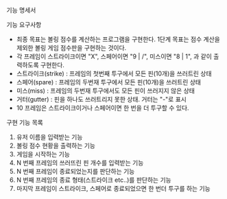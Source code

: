 기능 명세서

기능 요구사항
- 최종 목표는 볼링 점수를 계산하는 프로그램을 구현한다. 1단계 목표는 점수 계산을 제외한 볼링 게임 점수판을 구현하는 것이다.
- 각 프레임이 스트라이크이면 "X", 스페어이면 "9 | /", 미스이면 "8 | 1", 과 같이 출력하도록 구현한다.
- 스트라이크(strike) : 프레임의 첫번째 투구에서 모든 핀(10개)을 쓰러트린 상태
- 스페어(spare) : 프레임의 두번재 투구에서 모든 핀(10개)을 쓰러트린 상태
- 미스(miss) : 프레임의 두번재 투구에서도 모든 핀이 쓰러지지 않은 상태
- 거터(gutter) : 핀을 하나도 쓰러트리지 못한 상태. 거터는 "-"로 표시
- 10 프레임은 스트라이크이거나 스페어이면 한 번을 더 투구할 수 있다.

구현 기능 목록
1. 유저 이름을 입력받는 기능
2. 볼링 점수 현황을 출력하는 기능
3. 게임을 시작하는 기능
4. N 번째 프레임의 쓰러뜨린 핀 개수를 입력받는 기능
5. N 번째 프레임이 종료되었는지를 판단하는 기능
6. N 번째 프레임의 종료 형태(스트라이크 etc..)를 판단하는 기능
7. 마지막 프레임이 스트라이크, 스페어로 종료되었으면 한 번더 투구를 하는 기능